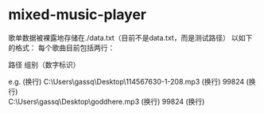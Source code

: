 # mixed-music-player

歌单数据被裸露地存储在./data.txt（目前不是data.txt，而是测试路径）
以如下的格式：
每个歌曲目前包括两行：

路径
组别（数字标识）

e.g. (换行)
C:\Users\gassq\Desktop\114567630-1-208.mp3 (换行)
99824  (换行)  
C:\Users\gassq\Desktop\goddhere.mp3  (换行)
99824     (换行)      
